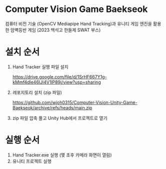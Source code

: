 # Computer Vision Game Baekseok
 컴퓨터 비전 기술 (OpenCV Mediapipe Hand Tracking)과 유니티 게임 엔진을 활용한 암벽등반 게임 (2023 백석고 한들제 SWAT 부스)

# 설치 순서
1. Hand Tracker 실행 파일 설치
   
   https://drive.google.com/file/d/1SrHF667Y1g-kMmf4dle46IJl4V1lP89j/view?usp=sharing
3. 레포지토리 설치 (zip 파일)
   
   https://github.com/wjoh0315/Computer-Vision-Unity-Game-Baekseok/archive/refs/heads/main.zip
5. zip 파일 압축 풀고 Unity Hub에서 프로젝트로 열기

# 실행 순서
1. Hand Tracker.exe 실행 (몇 초후 카메라 화면이 열림)
2. 유니티 프로젝트 실행
